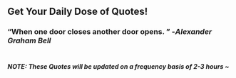 ## Get Your Daily Dose of Quotes!
### <q>When one door closes another door opens. </q> -<em>Alexander Graham Bell</em> <br><br>
##### NOTE: These Quotes will be updated on a frequency basis of 2-3 hours ~
